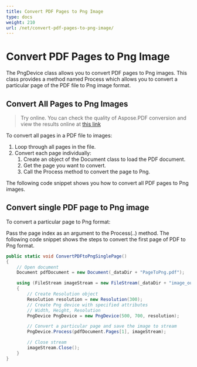 ```yaml
---
title: Convert PDF Pages to Png Image 
type: docs
weight: 210
url: /net/convert-pdf-pages-to-png-image/
---
```

# Convert PDF Pages to Png Image
The PngDevice class allows you to convert PDF pages to Png images. This class provides a method named Process which allows you to convert a particular page of the PDF file to Png image format.

## Convert All Pages to Png Images
> Try online. You can check the quality of Aspose.PDF conversion and view the results online at [this link](https://products.aspose.app/pdf/conversion/pdf-to-png)

To convert all pages in a PDF file to images:

1. Loop through all pages in the file.
1. Convert each page individually:
    1. Create an object of the Document class to load the PDF document.
    1. Get the page you want to convert.
    1. Call the Process method to convert the page to Png.

The following code snippet shows you how to convert all PDF pages to Png images.

## Convert single PDF page to Png image
To convert a particular page to Png format:

Pass the page index as an argument to the Process(..) method.
The following code snippet shows the steps to convert the first page of PDF to Png format.

```csharp
public static void ConvertPDFtoPngSinglePage()
{
    // Open document
    Document pdfDocument = new Document(_dataDir + "PageToPng.pdf");

    using (FileStream imageStream = new FileStream(_dataDir + "image_out.Png", FileMode.Create))
    {
        // Create Resolution object
        Resolution resolution = new Resolution(300);
        // Create Png device with specified attributes
        // Width, Height, Resolution
        PngDevice PngDevice = new PngDevice(500, 700, resolution);

        // Convert a particular page and save the image to stream
        PngDevice.Process(pdfDocument.Pages[1], imageStream);

        // Close stream
        imageStream.Close();
    }
}
```